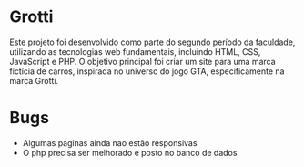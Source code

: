 # Grotti

Este projeto foi desenvolvido como parte do segundo período da faculdade, utilizando as tecnologias web fundamentais, incluindo HTML, CSS, JavaScript e PHP. O objetivo principal foi criar um site para uma marca fictícia de carros, inspirada no universo do jogo GTA, especificamente na marca Grotti.



# Bugs
  - Algumas paginas ainda nao estão responsivas
  - O php precisa ser melhorado e posto no banco de dados
